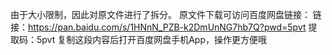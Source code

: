 由于大小限制，因此对原文件进行了拆分。
原文件下载可访问百度网盘链接：
链接：https://pan.baidu.com/s/1HNnN_PZB-k2DmUnNG7hb7Q?pwd=5pvt 
提取码：5pvt 
复制这段内容后打开百度网盘手机App，操作更方便哦